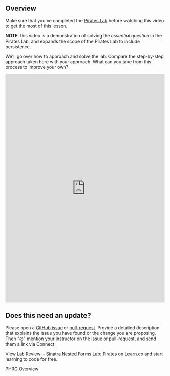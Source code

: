 ## Overview

Make sure that you've completed the [Pirates Lab](https://github.com/learn-co-curriculum/sinatra-nested-forms) before watching this video to get the most of this lesson. 

**NOTE** This video is a demonstration of solving the *essential question* in the Pirates Lab, and expands the scope of the Pirates Lab to include persistence.

We'll go over how to approach and solve the lab. Compare the step-by-step approach taken here with your approach. What can you take from this process to improve your own? 


<iframe width="100%" height="720" src="https://www.youtube.com/embed/kgHN11dQ3H0?rel=0&amp;showinfo=0" frameborder="0" allowfullscreen></iframe>

## Does this need an update?

Please open a [GitHub issue](https://github.com/learn-co-curriculum/phrg-lab-review-sinatra-nested-forms-lab-pirates/issues) or [pull-request](https://github.com/learn-co-curriculum/phrg-lab-review-sinatra-nested-forms-lab-pirates/pulls). Provide a detailed description that explains the issue you have found or the change you are proposing. Then "@" mention your instructor on the issue or pull-request, and send them a link via Connect. 

<p class='util--hide'>View <a href='https://learn.co/lessons/lab-review-sinatra-nested-forms-lab-pirates'>Lab Review-- Sinatra Nested Forms Lab: Pirates</a> on Learn.co and start learning to code for free.</p>
<p data-visibility='hidden'>PHRG Overview</p>
